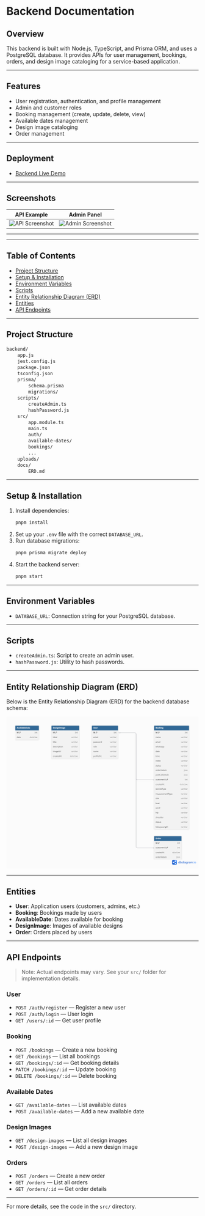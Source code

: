 # Backend Documentation

## Overview

This backend is built with Node.js, TypeScript, and Prisma ORM, and uses a PostgreSQL database. It provides APIs for user management, bookings, orders, and design image cataloging for a service-based application.

---

## Features

- User registration, authentication, and profile management
- Admin and customer roles
- Booking management (create, update, delete, view)
- Available dates management
- Design image cataloging
- Order management

---

## Deployment

- [Backend Live Demo](https://final-project-be-putuarya28.onrender.com/)

---

## Screenshots

| API Example                                                                       | Admin Panel                                                                        |
| --------------------------------------------------------------------------------- | ---------------------------------------------------------------------------------- |
| ![API Screenshot](https://dummyimage.com/400x200/cccccc/000000&text=API+Response) | ![Admin Screenshot](https://dummyimage.com/400x200/cccccc/000000&text=Admin+Panel) |

---

---

## Table of Contents

- [Project Structure](#project-structure)
- [Setup & Installation](#setup--installation)
- [Environment Variables](#environment-variables)
- [Scripts](#scripts)
- [Entity Relationship Diagram (ERD)](#entity-relationship-diagram-erd)
- [Entities](#entities)
- [API Endpoints](#api-endpoints)

---

## Project Structure

```
backend/
	app.js
	jest.config.js
	package.json
	tsconfig.json
	prisma/
		schema.prisma
		migrations/
	scripts/
		createAdmin.ts
		hashPassword.js
	src/
		app.module.ts
		main.ts
		auth/
		available-dates/
		bookings/
		...
	uploads/
	docs/
		ERD.md
```

---

## Setup & Installation

1. Install dependencies:
   ```sh
   pnpm install
   ```
2. Set up your `.env` file with the correct `DATABASE_URL`.
3. Run database migrations:
   ```sh
   pnpm prisma migrate deploy
   ```
4. Start the backend server:
   ```sh
   pnpm start
   ```

---

## Environment Variables

- `DATABASE_URL`: Connection string for your PostgreSQL database.

---

## Scripts

- `createAdmin.ts`: Script to create an admin user.
- `hashPassword.js`: Utility to hash passwords.

---

## Entity Relationship Diagram (ERD)

Below is the Entity Relationship Diagram (ERD) for the backend database schema:

![ERD](./ERD.png)

---

## Entities

- **User**: Application users (customers, admins, etc.)
- **Booking**: Bookings made by users
- **AvailableDate**: Dates available for booking
- **DesignImage**: Images of available designs
- **Order**: Orders placed by users

---

## API Endpoints

> Note: Actual endpoints may vary. See your `src/` folder for implementation details.

### User

- `POST /auth/register` — Register a new user
- `POST /auth/login` — User login
- `GET /users/:id` — Get user profile

### Booking

- `POST /bookings` — Create a new booking
- `GET /bookings` — List all bookings
- `GET /bookings/:id` — Get booking details
- `PATCH /bookings/:id` — Update booking
- `DELETE /bookings/:id` — Delete booking

### Available Dates

- `GET /available-dates` — List available dates
- `POST /available-dates` — Add a new available date

### Design Images

- `GET /design-images` — List all design images
- `POST /design-images` — Add a new design image

### Orders

- `POST /orders` — Create a new order
- `GET /orders` — List all orders
- `GET /orders/:id` — Get order details

---

For more details, see the code in the `src/` directory.
